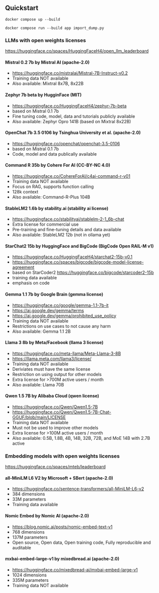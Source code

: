 ## Quickstart

```
docker compose up --build
```

```
docker compose run --build app import_dump.py
```

### LLMs with open weights licenses

https://huggingface.co/spaces/HuggingFaceH4/open_llm_leaderboard

#### Mistral 0.2 7b by Mistral AI (apache-2.0)

- https://huggingface.co/mistralai/Mistral-7B-Instruct-v0.2
- Training data NOT available
- Also available: Mixtral 8x7B, 8x22B

#### Zephyr 7b beta by HugginFace (MIT)

- https://huggingface.co/HuggingFaceH4/zephyr-7b-beta
- based on Mistral 0.1 7b
- Fine tuning code, model, data and tutorials publicly available
- Also available: Zephyr Opro 141B (based on Mixtral 8x22B)

#### OpenChat 7b 3.5 0106 by Tsinghua University et al. (apache-2.0)

- https://huggingface.co/openchat/openchat-3.5-0106
- based on Mistral 0.1 7b
- Code, model and data publically available

#### Command R 35b by Cohere For AI (CC-BY-NC 4.0)

- https://huggingface.co/CohereForAI/c4ai-command-r-v01
- Training data NOT available
- Focus on RAG, supports function calling
- 128k context
- Also available: Command-R-Plus 104B

#### StableLM2 1.6b by stability.ai (stability ai license)

- https://huggingface.co/stabilityai/stablelm-2-1_6b-chat
- Extra license for commercial use
- Pre-training and fine-tuning details and data available
- Also available: StableLM2 12b (not in ollama yet)

#### StarChat2 15b by HuggingFace and BigCode (BigCode Open RAIL-M v1)

- https://huggingface.co/HuggingFaceH4/starchat2-15b-v0.1
- https://huggingface.co/spaces/bigcode/bigcode-model-license-agreement
- based on StarCoder2 https://huggingface.co/bigcode/starcoder2-15b
- training data available
- emphasis on code

#### Gemma 1.1 7b by Google Brain (gemma license)

- https://huggingface.co/google/gemma-1.1-7b-it
- https://ai.google.dev/gemma/terms
- https://ai.google.dev/gemma/prohibited_use_policy
- Training data NOT available
- Restrictions on use cases to not cause any harm 
- Also available: Gemma 1.1 2B

#### Llama 3 8b by Meta/Facebook (llama 3 license)

- https://huggingface.co/meta-llama/Meta-Llama-3-8B
- https://llama.meta.com/llama3/license/
- Training data NOT available
- Deriviates must have the same license
- Restriction on using output for other models
- Extra license for >700M active users / month
- Also available: Llama 70B

#### Qwen 1.5 7B by Alibaba Cloud (qwen license)

- https://huggingface.co/Qwen/Qwen1.5-7B
- https://huggingface.co/Qwen/Qwen1.5-7B-Chat-GGUF/blob/main/LICENSE
- Training data NOT available
- Must not be used to improve other models
- Extra license for >100M active users / month
- Also available: 0.5B, 1.8B, 4B, 14B, 32B, 72B, and MoE 14B with 2.7B active


### Embedding models with open weights licenses

https://huggingface.co/spaces/mteb/leaderboard

#### all-MiniLM L6 V2 by Microsoft + SBert (apache-2.0)

- https://huggingface.co/sentence-transformers/all-MiniLM-L6-v2
- 384 dimensions
- 33M parameters
- Training data available

#### Nomic Embed by Nomic AI (apache-2.0)

- https://blog.nomic.ai/posts/nomic-embed-text-v1
- 768 dimensions
- 137M parameters
- Open source, Open data, Open training code, Fully reproducible and auditable

#### mxbai-embed-large-v1 by mixedbread.ai (apache-2.0)

- https://huggingface.co/mixedbread-ai/mxbai-embed-large-v1
- 1024 dimensions
- 335M parameters
- Training data NOT available

